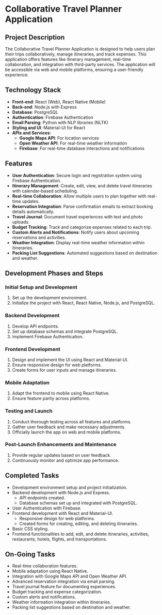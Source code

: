 
# Collaborative Travel Planner Application

## Project Description

The Collaborative Travel Planner Application is designed to help users plan their trips collaboratively, manage itineraries, and track expenses. This application offers features like itinerary management, real-time collaboration, and integration with third-party services. The application will be accessible via web and mobile platforms, ensuring a user-friendly experience.

## Technology Stack

- **Front-end**: React (Web), React Native (Mobile)
- **Back-end**: Node.js with Express
- **Database**: PostgreSQL
- **Authentication**: Firebase Authentication
- **Email Parsing**: Python with NLP libraries (NLTK)
- **Styling and UI**: Material-UI for React
- **APIs and Services**:
  - **Google Maps API**: For location services
  - **Open Weather API**: For real-time weather information
  - **Firebase**: For real-time database interactions and notifications

## Features

- **User Authentication**: 
   Secure login and registration system using Firebase Authentication.
- **Itinerary Management**: 
   Create, edit, view, and delete travel itineraries with calendar-based scheduling.
- **Real-time Collaboration**: 
   Allow multiple users to plan together with real-time updates.
- **Reservation Integration**: 
   Parse confirmation emails to extract booking details automatically.
- **Travel Journal**: 
   Document travel experiences with text and photo uploads.
- **Budget Tracking**: 
   Track and categorize expenses related to each trip.
- **Custom Alerts and Notifications**: 
   Notify users about upcoming reservations and activities.
- **Weather Integration**: 
   Display real-time weather information within itineraries.
- **Packing List Suggestions**: 
   Automated suggestions based on destination and weather.

## Development Phases and Steps

### Initial Setup and Development
1. Set up the development environment.
2. Initialize the project with React, React Native, Node.js, and PostgreSQL.

### Backend Development
1. Develop API endpoints.
2. Set up database schemas and integrate PostgreSQL.
3. Implement Firebase Authentication.

### Frontend Development
1. Design and implement the UI using React and Material-UI.
2. Ensure responsive design for web platforms.
3. Create forms for user inputs and manage itineraries.

### Mobile Adaptation
1. Adapt the frontend to mobile using React Native.
2. Ensure feature parity across platforms.

### Testing and Launch
1. Conduct thorough testing across all features and platforms.
2. Gather user feedback and make necessary adjustments.
3. Officially launch the app on web and mobile platforms.

### Post-Launch Enhancements and Maintenance
1. Provide regular updates based on user feedback.
2. Continuously monitor and optimize app performance.

## Completed Tasks

- Development environment setup and project initialization.
- Backend development with Node.js and Express.
  - API endpoints created.
  - Database schemas set up and integrated with PostgreSQL.
- User Authentication with Firebase.
- Frontend development with React and Material-UI.
  - Responsive design for web platforms.
  - Created forms for creating, editing, and deleting itineraries.
- Basic CSS styling.
- Frontend functionalities to add, edit, and delete itineraries, activities, restaurants, hotels, flights, and transportations.

## On-Going Tasks

- Real-time collaboration features.
- Mobile adaptation using React Native.
- Integration with Google Maps API and Open Weather API.
- Advanced reservation integration via email parsing.
- Travel journal feature for documenting experiences.
- Budget tracking and expense categorization.
- Custom alerts and notifications.
- Weather information integration within itineraries.
- Packing list suggestions based on destination and weather.
